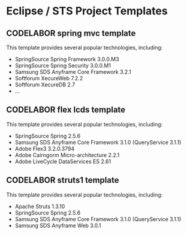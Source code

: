 # Eclipse / STS Project Templates #

## CODELABOR spring mvc template ##
This template provides several popular technologies, including:
  * SpringSource Spring Framework 3.0.0.M3
  * SpringSource Spring Security 3.0.0.M1
  * Samsung SDS Anyframe Core Framework 3.2.1
  * Softforum XecureWeb 7.2.2
  * Softforum XecureDB 2.7
  * ...

## CODELABOR flex lcds template ##
This template provides several popular technologies, including:
  * SpringSource Spring 2.5.6
  * Samsung SDS Anyframe Core Framework 3.1.0 (QueryService 3.1.1)
  * Adobe Flex3 3.2.0.3794
  * Adobe Cairngorm Micro-architecture 2.2.1
  * Adobe LiveCycle DataServices ES 2.61

## CODELABOR struts1 template ##
This template provides several popular technologies, including:
  * Apache Struts 1.3.10
  * SpringSource Spring 2.5.6
  * Samsung SDS Anyframe Core Framework 3.1.0 (QueryService 3.1.1)
  * Samsung SDS Anyframe Web 3.0.1